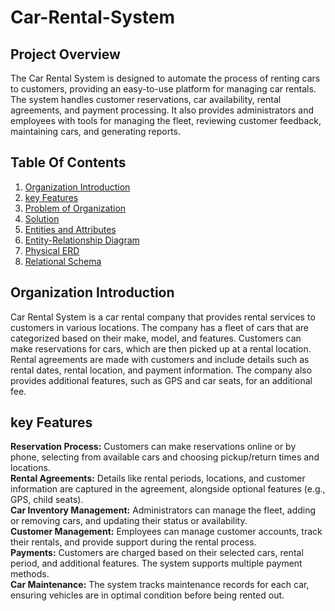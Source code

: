 # Car-Rental-System
## Project Overview
The Car Rental System is designed to automate the process of renting cars to customers, providing an easy-to-use platform for managing car rentals. The system handles customer reservations, car availability, rental agreements, and payment processing. It also provides administrators and employees with tools for managing the fleet, reviewing customer feedback, maintaining cars, and generating reports.
## Table Of Contents
1. [Organization Introduction](#organization-introduction)
2. [key Features](#key-features)
3. [Problem of Organization](#problem-of-organization)
4. [Solution](#solution)
5. [Entities and Attributes](#entities-and-attributes)
6. [Entity-Relationship Diagram](#entity-relationship-diagram)
7. [Physical ERD](#physical-erd)
8. [Relational Schema](#relational-schema)
## Organization Introduction
Car Rental System is a car rental company that provides rental services to customers in various locations. The company has a fleet of cars that are categorized based on their make, model, and features. Customers can make reservations for cars, which are then picked up at a rental location. Rental agreements are made with customers and include details such as rental dates, rental location, and payment information. The company also provides additional features, such as GPS and car seats, for an additional fee.
## key Features
**Reservation Process:** Customers can make reservations online or by phone, selecting from available cars and choosing pickup/return times and locations.<br/>
**Rental Agreements:** Details like rental periods, locations, and customer information are captured in the agreement, alongside optional features (e.g., GPS, child seats).<br/>
**Car Inventory Management:** Administrators can manage the fleet, adding or removing cars, and updating their status or availability.<br/>
**Customer Management:** Employees can manage customer accounts, track their rentals, and provide support during the rental process.<br/>
**Payments:** Customers are charged based on their selected cars, rental period, and additional features. The system supports multiple payment methods.<br/>
**Car Maintenance:** The system tracks maintenance records for each car, ensuring vehicles are in optimal condition before being rented out.<br/>

